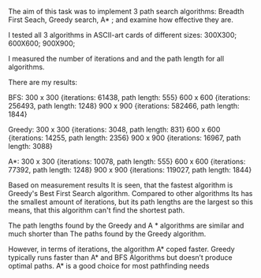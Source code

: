 The aim of this task was to implement 3 path search algorithms: Breadth First Seach, Greedy search,  A* ; and examine how effective they are.

I tested all 3 algorithms in ASCII-art cards of different sizes:
300X300;
600X600;
900X900;

I measured the number of iterations and and the path length for all algorithms.

There are my results:

BFS: 
	300 x 300 {iterations: 61438, path length: 555}
	600 x 600 {iterations: 256493, path length: 1248}
	900 x 900 {iterations: 582466, path length: 1844}

Greedy:
	300 x 300 {iterations: 3048, path length: 831}
	600 x 600 {iterations: 14255, path length: 2356}
	900 x 900 {iterations: 16967, path length: 3088}

A*:
	300 x 300 {iterations: 10078, path length: 555}
	600 x 600 {iterations: 77392, path length: 1248}
	900 x 900 {iterations: 119027, path length: 1844}

Based on measurement results It is seen, that the fastest algorithm is Greedy's Best First Search algorithm. Compared to other algorithms Its has the smallest amount of iterations, but its path lengths are the largest so this means, that this algorithm can't find
the shortest path. 

The path lengths found by the Greedy and A * algorithms are similar and much shorter than
The paths found by the Greedy algorithm. 

However, in terms of iterations, the algorithm A* coped faster.
Greedy typically runs faster than A* and BFS Algorithms but doesn’t produce optimal paths. A* is a good choice for most pathfinding needs